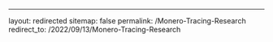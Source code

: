 ---
layout: redirected
sitemap: false
permalink: /Monero-Tracing-Research
redirect_to: /2022/09/13/Monero-Tracing-Research
